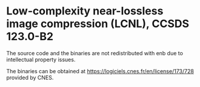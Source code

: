 # Low-complexity near-lossless image compression (LCNL), CCSDS 123.0-B2

The source code and the binaries are not redistributed with enb due to intellectual property issues.

The binaries can be obtained at https://logiciels.cnes.fr/en/license/173/728 provided by CNES.
